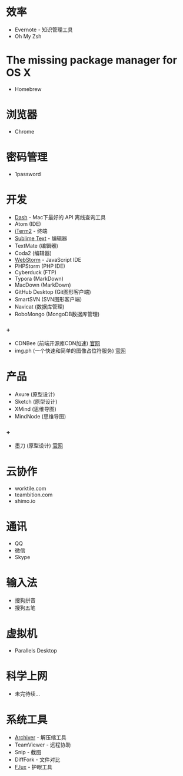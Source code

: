 # 效率

* Evernote - 知识管理工具
* Oh My Zsh

# The missing package manager for OS X

* Homebrew

# 浏览器

* Chrome

# 密码管理

* 1password

# 开发

* [Dash](https://kapeli.com/dash) - Mac下最好的 API 离线查询工具
* Atom (IDE)
* [iTerm2](https://www.iterm2.com) - 终端
* [Sublime Text](https://www.sublimetext.com) - 编辑器
* TextMate (编辑器)
* Coda2 (编辑器)
* [WebStorm](https://www.jetbrains.com/webstorm/) - JavaScript IDE
* PHPStorm (PHP IDE)
* Cyberduck (FTP)
* Typora (MarkDown)
* MacDown (MarkDown)
* GitHub Desktop (Git图形客户端)
* SmartSVN (SVN图形客户端)
* Navicat (数据库管理)
* RoboMongo (MongoDB数据库管理)

### +

* CDNBee (前端开源库CDN加速) [官网](https://cdnbee.com)
* img.ph (一个快速和简单的图像占位符服务) [官网](https://img.ph)

# 产品

* Axure (原型设计)
* Sketch (原型设计)
* XMind (思维导图)
* MindNode (思维导图)

### +

* 墨刀 (原型设计) [官网](https://modao.cc)

# 云协作

* worktile.com
* teambition.com
* shimo.io

# 通讯

* QQ
* 微信
* Skype

# 输入法

* 搜狗拼音
* 搜狗五笔

# 虚拟机

* Parallels Desktop

# 科学上网

* 未完待续...

# 系统工具

* [Archiver](http://archiverapp.com) - 解压缩工具
* TeamViewer - 远程协助
* Snip - 截图
* DiffFork - 文件对比
* [F.lux](https://justgetflux.com) - 护眼工具
